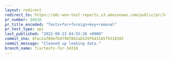 ```yaml
---
layout: redirect
redirect_to: https://a8c-woo-test-reports.s3.amazonaws.com/public/pr/34416/api/index.html
pr_number: 34416
pr_title_encoded: "Tests+for+foreign+key+removal"
pr_test_type: api
last_published: "2022-08-23 04:55:28 +0000"
commit_sha: dfac2af09efbd798f862ab529f6431b5f9318382
commit_message: "Cleaned up leaking data."
branch_name: fix/tests-for-34318
---
```

